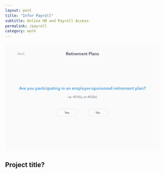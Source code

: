 ```yaml
---
layout: post
title: "Infor Payroll"
subtitle: Online HR and Payroll Access
permalink: /payroll
category: work
---
```

<div class="post">
	<div id="browser-border">
		<div id="browser-toolbar">
			<div id="browser-x"></div>
			<div id="browser-min"></div>
			<div id="browser-full"></div>
		</div>
		<div class="img-container">
			<img src="/img/401k.png">
		</div> 
	</div>
</div>

## Project title?



<!-- <div class="article">
	<h4>Engaging Employees through Payroll</h4>
	<p>
		In 2017, the U.S. Bureau of Labor Statistics reported 64 million Americans didn't know how to read their pay stubs.
	</p>
	<p>
		Year-end tax forms don't make it any easier, either. While half of employees say they never had a problem with W-2 Form, 35% have noticed a mistake, and 15% admit they wouldn't even recognize an error.
	</p>
	<p>
		To help employees understand the impact of taxes and deductions on their income - HR, Payroll Specialists and I worked together to teach our caregivers to be able to:
	</p>
	<ul class="objectives">
		<li>Add or update direct deposit</li>
		<li>Claim allowances on W-4 Form</li>
		<li>View W-2 Form and YTD information</li>
	</ul>
	<h4>Engagement and Payroll Errors</h4>
	<p>Despite the robust online systems, 82 million american workers are still affected by payroll errors.</p>
	<p>To help our payroll team, I took the opportunity to learn if the level of engagement and common errors were related and whether one causes the other.</p>
	<h4>Engagement Rate</h4>
	<p>Looking at raw numbers does not say much because observations are not actionable. To turn our collected data into actionable insights that we can interpret, I focused on the number of activities and views per topic.</p>
	<p>The following formula was used to calcuate the engagement rate:</p>
	<div class="snap">
		<strong>( Likes + Shares + Clicks ) / Total Views</strong>
	</div>
	<p>
		For example: The course had 80 likes, 12 dislikes, 5 shares, and clicks came to 50.
	</p>
	<div class="snap">
		<strong>80 - 12 + 5 + 50 = 123</strong>
	</div>
	<p>
		Then divide this number by total views, and times it by 100 (this figure needs to be in %, in order to compare a course engagement metric with other courses).
	</p>
		<div class="snap">
			<strong>(123 x 100) / 500 = 24.6%</strong>
		</div>
	<p>
		The engagement rate for this course is nearly 25% which is great, according to Gallup's research only 13% of all employees are engaged during training or learning sessions.
	</p>
	<p>
		Because of our low sample size and fragmentation within departments, I couldn't account for underlying variabilities of the data to make any conclusions. However, as xAPI access and user-database grows, we will then be able to use it to benchmark the performance and decrease the margin of error to assess the performance accurately.
	</p>
</div> -->


<!-- <p>Our goal was to make payroll the easiest thing to do on HR's list. To make payroll fast and easy - Revenue Cycle Management, HR, Educators and I worked together to provide support by helping Payroll team how to:</p>
	<ul class="objectives">
		<li>Get started with payroll</li>
		<li>Run payroll</li>
		<li>Manage payroll taxes</li>
	</ul> -->
